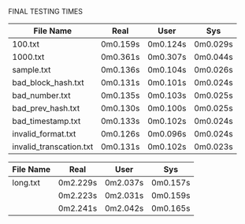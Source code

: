 FINAL TESTING TIMES

| File Name               | Real     | User     | Sys      |
|-------------------------|----------|----------|----------|
| 100.txt                 | 0m0.159s | 0m0.124s | 0m0.029s |
| 1000.txt                | 0m0.361s | 0m0.307s | 0m0.044s |
| sample.txt              | 0m0.136s | 0m0.104s | 0m0.026s |
| bad_block_hash.txt      | 0m0.131s | 0m0.101s | 0m0.024s |
| bad_number.txt          | 0m0.135s | 0m0.103s | 0m0.025s |
| bad_prev_hash.txt       | 0m0.130s | 0m0.100s | 0m0.025s |
| bad_timestamp.txt       | 0m0.133s | 0m0.102s | 0m0.024s |
| invalid_format.txt      | 0m0.126s | 0m0.096s | 0m0.024s |
| invalid_transcation.txt | 0m0.131s | 0m0.102s | 0m0.023s |

| File Name               | Real     | User     | Sys      |
|-------------------------|----------|----------|----------|
| long.txt                | 0m2.229s | 0m2.037s | 0m0.157s |
|                         | 0m2.223s | 0m2.031s | 0m0.159s |
|                         | 0m2.241s | 0m2.042s | 0m0.165s |
